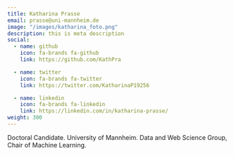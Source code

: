 ```yaml
---
title: Katharina Prasse
email: prasse@uni-mannheim.de
image: "/images/katharina_foto.png"
description: this is meta description
social:
  - name: github
    icon: fa-brands fa-github
    link: https://github.com/KathPra

  - name: twitter
    icon: fa-brands fa-twitter
    link: https://twitter.com/KatharinaP19256

  - name: linkedin
    icon: fa-brands fa-linkedin
    link: https://linkedin.com/in/katharina-prasse/
weight: 300
---
```


Doctoral Candidate.
University of Mannheim.
Data and Web Science Group, Chair of Machine Learning. 